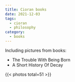 ```yaml
---
title: Cioran books
date: 2021-12-03
tags:
  - cioran
  - philosophy
category:
  - books
---
```


Including pictures from books:

- The Trouble With Being Born
- A Short History Of Decay

<!--more-->

{{< photos total=51 >}}
